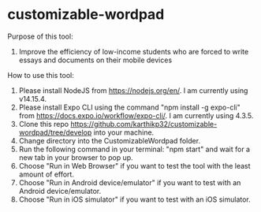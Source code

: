 # customizable-wordpad

Purpose of this tool:
1) Improve the efficiency of low-income students who are forced to write essays and documents on their mobile devices

How to use this tool:
1. Please install NodeJS from https://nodejs.org/en/. I am currently using v14.15.4.
2. Please install Expo CLI using the command "npm install -g expo-cli" from https://docs.expo.io/workflow/expo-cli/. I am currently using 4.3.5.
3. Clone this repo https://github.com/karthikp32/customizable-wordpad/tree/develop into your machine.
4. Change directory into the CustomizableWordpad folder.
5. Run the following command in your terminal: "npm start" and wait for a new tab in your browser to pop up.
6. Choose "Run in Web Browser" if you want to test the tool with the least amount of effort.
7. Choose "Run in Android device/emulator" if you want to test with an Android device/emulator.
8. Choose "Run in iOS simulator" if you want to test with an iOS simulator.
